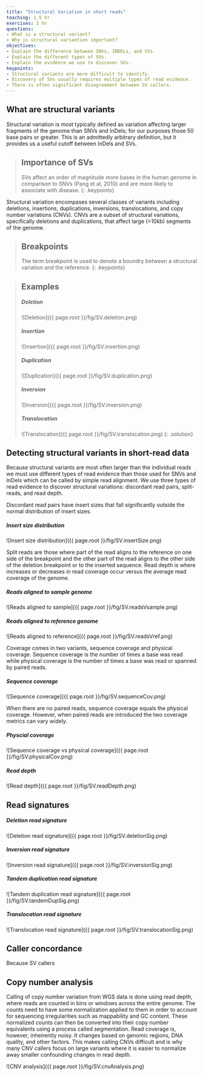 ```yaml
---
title: "Structural Variation in short reads"
teaching: 1.5 hr
exercises: 2 hr
questions:
- What is a structural variant?
- Why is structural variantion important?
objectives:
- Explain the difference between SNVs, INDELs, and SVs.
- Explain the different types of SVs.
- Explain the evidence we use to discover SVs.
keypoints:
- Structural variants are more difficult to identify.
- Discovery of SVs usually requires multiple types of read evidence.
- There is often significant disagreement between SV callers.
---
```


## What are structural variants

Structural variation is most typically defined as variation affecting larger fragments of the genome
than SNVs and InDels; for our purposes those 50 base pairs or greater. This is an admittedly 
arbitrary definition, but it provides us a useful cutoff between InDels and SVs. 

> ## Importance of SVs
>
> SVs affect an order of magnitude more bases in the human genome in comparison to SNVs (Pang et al, 2010) 
> and are more likely to associate with disease.
{: .keypoints}

Structural variation encompases several classes of variants including deletions, insertions, 
duplications, inversions, translocations, and copy number variations (CNVs). CNVs are a subset of 
structural variations, specifically deletions and duplications, that affect large (>10kb) segments 
of the genome.

> ## Breakpoints
>
> The term breakpoint is used to denote a boundry between a structural variation and the reference.
{: .keypoints}

> ## Examples
> ##### Deletion
> ![Deletion]({{ page.root }}/fig/SV.deletion.png)
> 
> ##### Insertion
> ![Insertion]({{ page.root }}/fig/SV.insertion.png)
> 
> ##### Duplication
> ![Duplication]({{ page.root }}/fig/SV.duplication.png)
> 
> ##### Inversion
> ![Inversion]({{ page.root }}/fig/SV.inversion.png)
> 
> ##### Translocation
> ![Translocation]({{ page.root }}/fig/SV.translocation.png)
{: .solution}

## Detecting structural variants in short-read data

Because structural variants are most often larger than the individual reads we must use different 
types of read evidence than those used for SNVs and InDels which can be called by simple read alignment.
We use three types of read evidence to discover structural variations: discordant read pairs, 
split-reads, and read depth. 

Discordant read pairs have insert sizes that fall significantly outside the normal distribution of 
insert sizes.

##### Insert size distribution
![Insert size distribution]({{ page.root }}/fig/SV.insertSize.png)

Split reads are those where part of the read aligns to the reference on one side of the breakpoint 
and the other part of the read aligns to the other side of the deletion breakpoint or to the 
inserted sequence. Read depth is where increases or decreases in read coverage occur versus the 
average read coverage of the genome.

##### Reads aligned to sample genome
![Reads aligned to sample]({{ page.root }}/fig/SV.readsVsample.png)

##### Reads aligned to reference genome
![Reads aligned to reference]({{ page.root }}/fig/SV.readsVref.png)

Coverage comes in two variants, sequence coverage and physical coverage. Sequence coverage is the 
number of times a base was read while physical coverage is the number of times a base was read or 
spanned by paired reads.

##### Sequence coverage
![Sequence coverage]({{ page.root }}/fig/SV.sequenceCov.png)

When there are no paired reads, sequence coverage equals the physical coverage. However, when
paired reads are introduced the two coverage metrics can vary widely. 

##### Physcial coverage
![Sequence coverage vs physical coverage]({{ page.root }}/fig/SV.physicalCov.png)

##### Read depth
![Read depth]({{ page.root }}/fig/SV.readDepth.png)

## Read signatures

##### Deletion read signature
![Deletion read signature]({{ page.root }}/fig/SV.deletionSig.png)

##### Inversion read signature
![Inversion read signature]({{ page.root }}/fig/SV.inversionSig.png)

##### Tandem duplication read signature
![Tandem duplication read signature]({{ page.root }}/fig/SV.tandemDupSig.png)

##### Translocation read signature
![Translocation read signature]({{ page.root }}/fig/SV.translocationSig.png)

## Caller concordance

Because SV callers 

## Copy number analysis

Calling of copy number variation from WGS data is done using read depth, where reads are counted
in bins or windows across the entire genome. The counts need to have some normalization applied to
them in order to account for sequencing irregularities such as mappability and GC content. These
normalized counts can then be converted into their copy number equivalents using a process called
segmentation. Read coverage is, however, inheirently noisy. It changes based on genomic regions, 
DNA quality, and other factors. This makes calling CNVs difficult and is why many CNV callers focus 
on large variants where it is easier to normalize away smaller confounding changes in read depth.

![CNV analysis]({{ page.root }}/fig/SV.cnvAnalysis.png)
